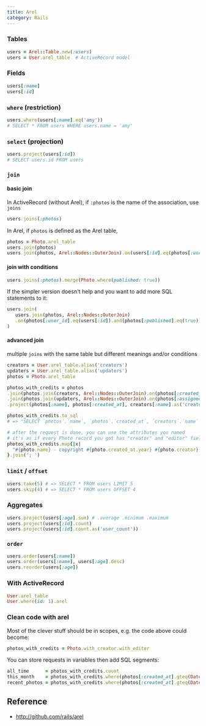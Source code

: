 ```yaml
---
title: Arel
category: Rails
---
```


### Tables

```rb
users = Arel::Table.new(:users)
users = User.arel_table  # ActiveRecord model
```

### Fields

```rb
users[:name]
users[:id]
```

### `where` (restriction)

```rb
users.where(users[:name].eq('amy'))
# SELECT * FROM users WHERE users.name = 'amy'
```

### `select` (projection)

```rb
users.project(users[:id])
# SELECT users.id FROM users
```

### `join`

#### basic join

In ActiveRecord (without Arel), if `:photos` is the name of the association, use `joins`

```rb
users.joins(:photos)
```

In Arel, if `photos` is defined as the Arel table,

```rb
photos = Photo.arel_table
users.join(photos)
users.join(photos, Arel::Nodes::OuterJoin).on(users[:id].eq(photos[:user_id]))
```

#### join with conditions

```rb
users.joins(:photos).merge(Photo.where(published: true))
```

If the simpler version doesn't help and you want to add more SQL statements to it:

```rb
users.join(
   users.join(photos, Arel::Nodes::OuterJoin)
   .on(photos[:user_id].eq(users[:id]).and(photos[:published].eq(true)))
)
```

#### advanced join

multiple `joins` with the same table but different meanings and/or conditions

```rb
creators = User.arel_table.alias('creators')
updaters = User.arel_table.alias('updaters')
photos = Photo.arel_table

photos_with_credits = photos
.join(photos.join(creators, Arel::Nodes::OuterJoin).on(photos[:created_by_id].eq(creators[:id])))
.join(photos.join(updaters, Arel::Nodes::OuterJoin).on(photos[:assigned_id].eq(updaters[:id])))
.project(photos[:name], photos[:created_at], creators[:name].as('creator'), updaters[:name].as('editor'))

photos_with_credits.to_sql
# => "SELECT `photos`.`name`, `photos`.`created_at`, `creators`.`name` AS creator, `updaters`.`name` AS editor FROM `photos` INNER JOIN (SELECT FROM `photos` LEFT OUTER JOIN `users` `creators` ON `photos`.`created_by_id` = `creators`.`id`) INNER JOIN (SELECT FROM `photos` LEFT OUTER JOIN `users` `updaters` ON `photos`.`updated_by_id` = `updaters`.`id`)"

# after the request is done, you can use the attributes you named
# it's as if every Photo record you got has "creator" and "editor" fields, containing creator name and editor name
photos_with_credits.map{|x|
  "#{photo.name} - copyright #{photo.created_at.year} #{photo.creator}, edited by #{photo.editor}"
}.join('; ')
```

### `limit` / `offset`

```rb
users.take(5) # => SELECT * FROM users LIMIT 5
users.skip(4) # => SELECT * FROM users OFFSET 4
```

### Aggregates

```rb
users.project(users[:age].sum) # .average .minimum .maximum
users.project(users[:id].count)
users.project(users[:id].count.as('user_count'))
```

### `order`

```rb
users.order(users[:name])
users.order(users[:name], users[:age].desc)
users.reorder(users[:age])
```

### With ActiveRecord

```rb
User.arel_table
User.where(id: 1).arel
```

### Clean code with arel

Most of the clever stuff should be in scopes, e.g. the code above could become:

```rb
photos_with_credits = Photo.with_creator.with_editor
```

You can store requests in variables then add SQL segments:

```rb
all_time      = photos_with_credits.count
this_month    = photos_with_credits.where(photos[:created_at].gteq(Date.today.beginning_of_month))
recent_photos = photos_with_credits.where(photos[:created_at].gteq(Date.today.beginning_of_month)).limit(5)
```

## Reference

- <http://github.com/rails/arel>
